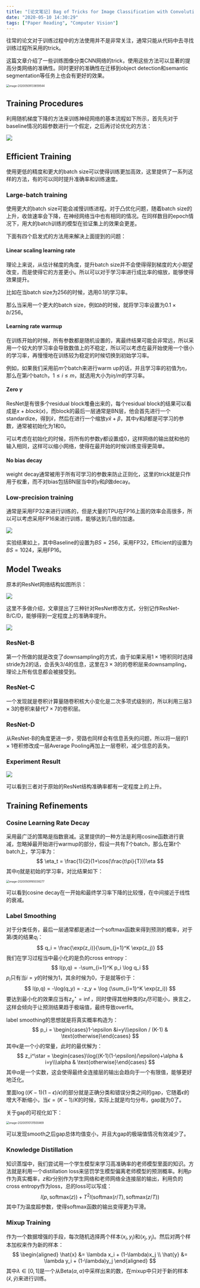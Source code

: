 ```yaml
---
title: "[论文笔记] Bag of Tricks for Image Classification with Convolutional Neural Networks"
date: "2020-05-10 14:30:29"
tags: ["Paper Reading", "Computer Vision"]
---
```


往常的论文对于训练过程中的方法使用并不是非常关注，通常只能从代码中去寻找训练过程所采用的trick。

这篇文章介绍了一些训练图像分类CNN网络的trick，使用这些方法可以显著的提高分类网络的准确性。同时更好的准确性在迁移到object detection和semantic segmentation等任务上也会有更好的效果。

<img src="https://s2.loli.net/2023/01/10/IKh6auGciQ4meAd.jpg" alt="image-20200509133659544" style="zoom:50%;" />

## Training Procedures

利用随机梯度下降的方法来训练神经网络的基本流程如下所示，首先先对于baseline情况的超参数进行一个假定，之后再讨论优化的方法：

![](https://s2.loli.net/2023/01/10/hPFG98Xew31ABxL.jpg)

## Efficient Training

使用更低的精度和更大的batch size可以使得训练更加高效，这里提供了一系列这样的方法，有的可以同时提升准确率和训练速度。

### Large-batch training

使用更大的batch size可能会减慢训练进程。对于凸优化问题，随着batch size的上升，收敛速率会下降，在神经网络当中也有相同的情况。在同样数目的epoch情况下，用大的batch训练的模型在验证集上的效果会更差。

下面有四个启发式的方法用来解决上面提到的问题：

#### Linear scaling learning rate

理论上来说，从估计梯度的角度，提升batch size并不会使得得到梯度的大小期望改变，而是使得它的方差更小。所以可以对于学习率进行成比率的缩放，能够使得效果提升。

比如在当batch size为256的时候，选用0.1的学习率。

那么当采用一个更大的batch size，例如$b$的时候，就将学习率设置为$0.1\times b/256$。

#### Learning rate warmup

在训练开始的时候，所有参数都是随机设置的，离最终结果可能会非常远，所以采用一个较大的学习率会导致数值上的不稳定，所以可以考虑在最开始使用一个很小的学习率，再慢慢地在训练较为稳定的时候切换到初始学习率。

例如，如果我们采用前$m$个batch来进行warm up的话，并且学习率的初值为$\eta$，那么在第$i$个batch，$1\le i \le m$，就选用大小为$i\eta/m$的学习率。

#### Zero $\gamma$

ResNet是有很多个residual block堆叠出来的，每个residual block的结果可以看成是$x+block(x)$，而block的最后一层通常是BN层，他会首先进行一个standardize，得到$\hat{x}$，然后在进行一个缩放$\gamma \hat{x}+\beta$，其中$\gamma$和$\beta$都是可学习的参数，通常被初始化为1和0。

可以考虑在初始化的时候，将所有的参数$\gamma$都设置成0，这样网络的输出就和他的输入相同，这样可以缩小网络，使得在最开始的时候训练变得更简单。

#### No bias decay

weight decay通常被用于所有可学习的参数来防止正则化，这里的trick就是只作用于权重，而不对bias包括BN层当中的$\gamma$和$\beta$做decay。

### Low-precision training

通常是采用FP32来进行训练的，但是大量的TPU在FP16上面的效率会高很多，所以可以考虑采用FP16来进行训练，能够达到几倍的加速。

![](https://s2.loli.net/2023/01/10/gQDZIlezTcHMmBh.jpg)

实验结果如上，其中Baseline的设置为$BS=256$，采用FP32，Efficient的设置为$BS=1024$，采用FP16。

## Model Tweaks

原本的ResNet网络结构如图所示：

![](https://s2.loli.net/2023/01/10/GJVFI8UhD6sPBg2.jpg)

这里不多做介绍，文章提出了三种针对ResNet修改方式，分别记作ResNet-B/C/D，能够得到一定程度上的准确率提升。

![](https://s2.loli.net/2023/01/10/jTFIMdnm7B1VQgE.jpg)

### ResNet-B

第一个所做的就是改变了downsampling的方式，由于如果采用$1\times 1$卷积同时选择stride为2的话，会丢失$3/4$的信息，这里在$3\times 3$的的卷积层来downsampling，理论上所有信息都会被接受到。

### ResNet-C

一个发现就是卷积计算量随卷积核大小变化是二次多项式级别的，所以利用三层$3\times 3$的卷积来替代$7\times 7$的卷积层。

### ResNet-D

从ResNet-B的角度更进一步，旁路也同样会有信息丢失的问题，所以将一层的$1 \times 1$卷积修改成一层Average Pooling再加上一层卷积，减少信息的丢失。

### Experiment Result

![](https://s2.loli.net/2023/01/10/7i6GwmjAaB8EIKr.jpg)

可以看到三者对于原始的ResNet结构准确率都有一定程度上的上升。

## Training Refinements

### Cosine Learning Rate Decay

采用最广泛的策略是指数衰减。这里提供的一种方法是利用cosine函数进行衰减，忽略掉最开始进行warmup的部分，假设一共有$T$个batch，那么在第$t$个batch上，学习率为：
$$
\eta_t = \frac{1}{2}(1+\cos(\frac{t\pi}{T}))\eta
$$
其中$\eta$就是初始的学习率，对比结果如下：

<img src="https://s2.loli.net/2023/01/10/ulKLFG4JUP9IzHg.jpg" alt="image-20200509165038277" style="zoom:50%;" />

可以看到cosine decay在一开始和最终学习率下降的比较慢，在中间接近于线性的衰减。

### Label Smoothing

对于分类任务，最后一层通常都是通过一个softmax函数来得到预测的概率，对于第$i$类的结果$q_i$：
$$
q_i = \frac{\exp(z_i)}{\sum_{j=1}^K \exp(z_j)}
$$
我们在学习过程当中最小化的是负的cross entropy：
$$
l(p,q) = -\sum_{i=1}^K p_i \log q_i
$$
$p_i$只有当$i=y$的时候为1，其余时候为0，于是就等价于：
$$
l(p,q) = -\log(q_y) = -z_y + \log (\sum_{i=1}^K \exp(z_i))
$$
要达到最小化的效果应当有$z_y^\star=\inf$，同时使得其他种类的$z_i$尽可能小，换言之，这样会倾向于让预测结果趋于极端值，最终导致overfit。

label smoothing的思想就是将真实概率构造为：
$$
p_i = \begin{cases}1-\epsilon &i=y\\\epsilon / (K-1) & \text{otherwise}\end{cases}
$$
其中$\epsilon$是一个小的常量，此时的最优解为：
$$
z_i^\star = \begin{cases}\log((K-1)(1-\epsilon)/\epsilon)+\alpha & i=y\\\alpha & \text{otherwise}\end{cases}
$$
其中$\alpha$是一个实数，这会使得最终全连接层的输出会趋向于一个有限值，能够更好地泛化。

里面$\log((K-1)(1-\epsilon)/\epsilon)$的部分就是正确分类和错误分类之间的gap，它随着$\epsilon$的增大不断缩小，当$\epsilon = (K-1)/K$的时候，实际上就是均匀分布，gap就为0了。

关于gap的可视化如下：

<img src="https://s2.loli.net/2023/01/10/NOmoXZl3hc1fgCb.jpg" alt="image-20200510131500469" style="zoom:50%;" />

可以发现smooth之后gap总体均值变小，并且大gap的极端值情况有效减少了。

### Knowledge Distillation

知识蒸馏中，我们尝试用一个学生模型来学习高准确率的老师模型里面的知识。方法就是利用一个distillation loss来惩罚学生模型偏离老师模型的预测概率。利用$p$作为真实概率，$z$和$r$分别作为学生网络和老师网络全连接层的输出，利用负的cross entropy作为loss，总的loss可以写成：
$$
l(p,\text{softmax}(z)) + T^2l(\text{softmax}(r/T),\text{softmax}(z/T))
$$
其中$T$为温度超参数，使得softmax函数的输出变得更为平滑。

### Mixup Training

作为一个数据增强的手段，每次随机选择两个样本$(x_i,y_i)$和$(x_j,y_j)$。然后对两个样本加权来作为新的样本：
$$
\begin{aligned}
\hat{x} &= \lambda x_i + (1-\lambda)x_j
\\
\hat{y} &= \lambda y_i + (1-\lambda)y_j
\end{aligned}
$$
其中$\lambda \in [0,1]$是一个从$\text{Beta}(\alpha,\alpha)$中采样出来的数，在mixup中只对于新的样本$(\hat{x},\hat{y})$来进行训练。